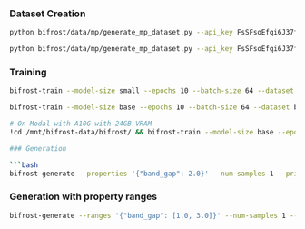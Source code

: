 ### Dataset Creation

```bash
python bifrost/data/mp/generate_mp_dataset.py --api_key FsSFsoEfqi6J37fuRe8McMTiLyOWoVrS --max_structures 1000000 --output mp_dataset_large.json
```

```bash
python bifrost/data/mp/generate_mp_dataset.py --api_key FsSFsoEfqi6J37fuRe8McMTiLyOWoVrS --max_structures 1000 --output mp_dataset.json
```

### Training

```bash
bifrost-train --model-size small --epochs 10 --batch-size 64 --dataset bifrost/data/mp/mp_dataset.json --tensorboard
```

```bash
bifrost-train --model-size base --epochs 10 --batch-size 64 --dataset bifrost/data/mp/mp_dataset.json --tensorboard
```

```bash
# On Modal with A10G with 24GB VRAM
!cd /mnt/bifrost-data/bifrost/ && bifrost-train --model-size base --epochs 100 --save-interval 10 --batch-size 512 --warmup-steps 2000 --dataset bifrost/data/mp/mp_dataset_large.json --tensorboard

### Generation

```bash
bifrost-generate --properties '{"band_gap": 2.0}' --num-samples 1 --print-sequences --print-decoded --model-path checkpoints/checkpoint_epoch_5_small.pt
```

### Generation with property ranges

```bash
bifrost-generate --ranges '{"band_gap": [1.0, 3.0]}' --num-samples 1 --print-sequences --print-decoded --model-path checkpoints/checkpoint_epoch_10_small.pt
```